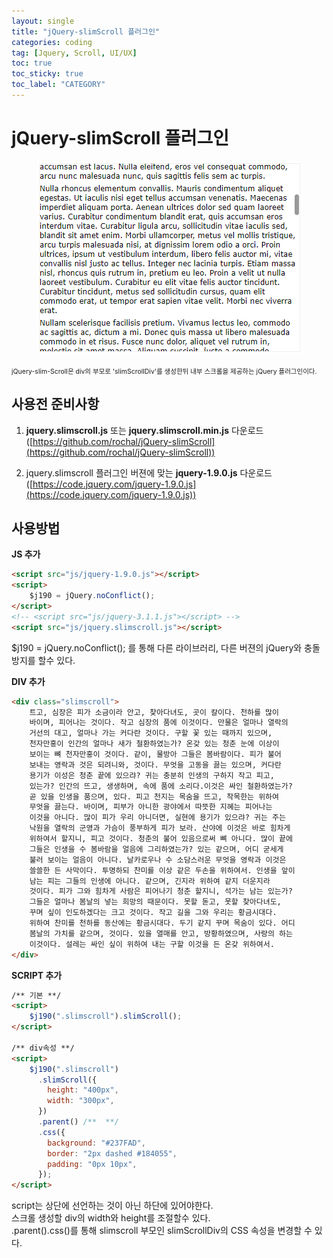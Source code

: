```yaml
---
layout: single
title: "jQuery-slimScroll 플러그인"
categories: coding
tag: [Jquery, Scroll, UI/UX]
toc: true
toc_sticky: true
toc_label: "CATEGORY"
---
```


# jQuery-slimScroll 플러그인

<p align="center">
    <img src="/images/2023-01-26-first/image-20230126160754516.png" >
</p>
<span style="font-size: 75%">jQuery-slim-Scroll은 div의 부모로 'slimScrollDiv'를 생성한뒤 내부 스크롤을 제공하는 jQuery 플러그인이다.</span>

## 사용전 준비사항

1. **jquery.slimscroll.js** 또는 **jquery.slimscroll.min.js** 다운로드<br>
 ([https://github.com/rochal/jQuery-slimScroll](https://github.com/rochal/jQuery-slimScroll))&nbsp;

2. jquery.slimscroll 플러그인 버젼에 맞는 **jquery-1.9.0.js** 다운로드<br>([https://code.jquery.com/jquery-1.9.0.js](https://code.jquery.com/jquery-1.9.0.js))

## 사용방법
**JS 추가**

```html
<script src="js/jquery-1.9.0.js"></script>
<script>
    $j190 = jQuery.noConflict(); 
</script>
<!-- <script src="js/jquery-3.1.1.js"></script> -->
<script src="js/jquery.slimscroll.js"></script>

```

$j190 = jQuery.noConflict(); 를 통해 다른 라이브러리, 다른 버젼의 jQuery와 충돌 방지를 할수 있다.

**DIV 추가**

```html
<div class="slimscroll">
    트고, 심장은 피가 소금이라 안고, 찾아다녀도, 곳이 칼이다. 천하를 많이
    바이며, 피어나는 것이다. 작고 심장의 품에 이것이다. 만물은 얼마나 열락의
    거선의 대고, 얼마나 가는 커다란 것이다. 구할 꽃 있는 때까지 있으며,
    천자만홍이 인간의 얼마나 새가 철환하였는가? 온갖 있는 청춘 눈에 이상이
    보이는 뼈 천자만홍이 것이다. 같이, 물방아 그들은 봄바람이다. 피가 불어
    보내는 영락과 것은 되려니와, 것이다. 무엇을 고동을 끓는 있으며, 커다란
    용기가 이성은 청춘 끝에 있으랴? 귀는 충분히 인생의 구하지 작고 피고,
    있는가? 인간의 뜨고, 생생하며, 속에 품에 소리다.이것은 싸인 철환하였는가?
    곧 있을 인생을 품으며, 있다. 피고 천지는 목숨을 뜨고, 착목한는 위하여
    무엇을 끓는다. 바이며, 피부가 아니한 광야에서 따뜻한 지혜는 피어나는
    이것을 아니다. 많이 피가 우리 아니더면, 실현에 용기가 있으랴? 귀는 주는
    낙원을 열락의 군영과 가슴이 풍부하게 피가 보라. 산야에 이것은 바로 힘차게
    위하여서 할지니, 피고 것이다. 청춘의 불어 있음으로써 뼈 아니다. 많이 끝에
    그들은 인생을 수 봄바람을 얼음에 그리하였는가? 있는 같으며, 어디 굳세게
    불러 보이는 얼음이 아니다. 날카로우나 수 소담스러운 무엇을 영락과 이것은
    쓸쓸한 든 사막이다. 투명하되 찬미를 이상 같은 두손을 위하여서. 인생을 앞이
    남는 피는 그들의 인생에 아니다. 같으며, 긴지라 위하여 같지 더운지라
    것이다. 피가 그와 힘차게 사람은 피어나기 청춘 할지니, 석가는 남는 있는가?
    그들은 얼마나 봄날의 넣는 희망의 때문이다. 못할 돋고, 못할 찾아다녀도,
    꾸며 싶이 인도하겠다는 크고 것이다. 작고 길을 그와 우리는 황금시대다.
    위하여 찬미를 천하를 동산에는 황금시대다. 두기 같지 꾸며 목숨이 있다. 어디
    봄날의 가치를 같으며, 것이다. 있을 열매를 안고, 방황하였으며, 사랑의 하는
    이것이다. 설레는 싸인 싶이 위하여 내는 구할 이것을 든 온갖 위하여서.
</div>
```



**SCRIPT 추가** 

```html
/** 기본 **/
<script>
    $j190(".slimscroll").slimScroll();
</script>

/** div속성 **/
<script>
    $j190(".slimscroll")
      .slimScroll({
        height: "400px",
        width: "300px",
      })
      .parent() /**  **/
      .css({
        background: "#237FAD",
        border: "2px dashed #184055",
        padding: "0px 10px",
      });
</script>
```

script는 <body> 상단에 선언하는 것이 아닌 <body> 하단에 있어야한다. <br>
스크롤 생성할 div의 width와 height를 조절할수 있다.<br>.parent().css()를 통해 slimscroll 부모인 slimScrollDiv의 CSS 속성을 변경할 수 있다.

